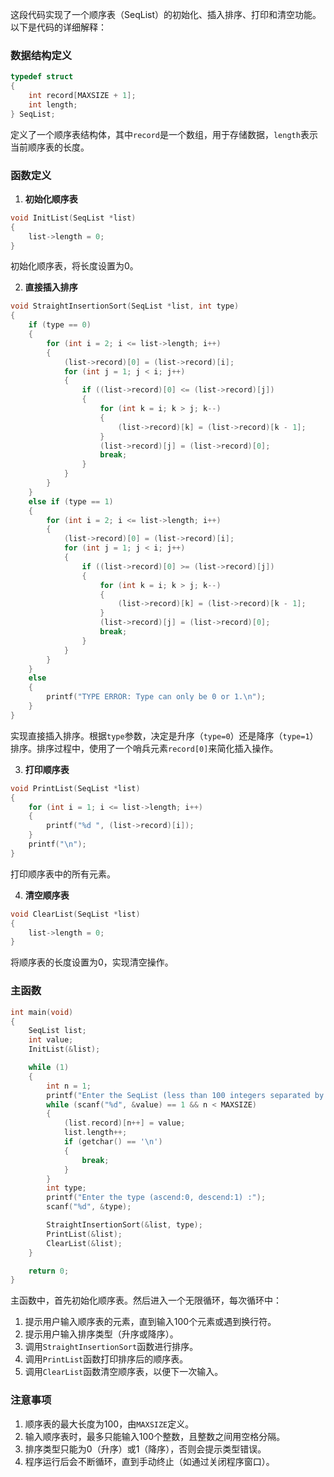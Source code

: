 这段代码实现了一个顺序表（SeqList）的初始化、插入排序、打印和清空功能。以下是代码的详细解释：

### 数据结构定义
```c
typedef struct
{
    int record[MAXSIZE + 1];
    int length;
} SeqList;
```
定义了一个顺序表结构体，其中`record`是一个数组，用于存储数据，`length`表示当前顺序表的长度。

### 函数定义
1. **初始化顺序表**
```c
void InitList(SeqList *list)
{
    list->length = 0;
}
```
初始化顺序表，将长度设置为0。

2. **直接插入排序**
```c
void StraightInsertionSort(SeqList *list, int type)
{
    if (type == 0)
    {
        for (int i = 2; i <= list->length; i++)
        {
            (list->record)[0] = (list->record)[i];
            for (int j = 1; j < i; j++)
            {
                if ((list->record)[0] <= (list->record)[j])
                {
                    for (int k = i; k > j; k--)
                    {
                        (list->record)[k] = (list->record)[k - 1];
                    }
                    (list->record)[j] = (list->record)[0];
                    break;
                }
            }
        }
    }
    else if (type == 1)
    {
        for (int i = 2; i <= list->length; i++)
        {
            (list->record)[0] = (list->record)[i];
            for (int j = 1; j < i; j++)
            {
                if ((list->record)[0] >= (list->record)[j])
                {
                    for (int k = i; k > j; k--)
                    {
                        (list->record)[k] = (list->record)[k - 1];
                    }
                    (list->record)[j] = (list->record)[0];
                    break;
                }
            }
        }
    }
    else
    {
        printf("TYPE ERROR: Type can only be 0 or 1.\n");
    }
}
```
实现直接插入排序。根据`type`参数，决定是升序（`type=0`）还是降序（`type=1`）排序。排序过程中，使用了一个哨兵元素`record[0]`来简化插入操作。

3. **打印顺序表**
```c
void PrintList(SeqList *list)
{
    for (int i = 1; i <= list->length; i++)
    {
        printf("%d ", (list->record)[i]);
    }
    printf("\n");
}
```
打印顺序表中的所有元素。

4. **清空顺序表**
```c
void ClearList(SeqList *list)
{
    list->length = 0;
}
```
将顺序表的长度设置为0，实现清空操作。

### 主函数
```c
int main(void)
{
    SeqList list;
    int value;
    InitList(&list);

    while (1)
    {
        int n = 1;
        printf("Enter the SeqList (less than 100 integers separated by blank) : ");
        while (scanf("%d", &value) == 1 && n < MAXSIZE)
        {
            (list.record)[n++] = value;
            list.length++;
            if (getchar() == '\n')
            {
                break;
            }
        }
        int type;
        printf("Enter the type (ascend:0, descend:1) :");
        scanf("%d", &type);

        StraightInsertionSort(&list, type);
        PrintList(&list);
        ClearList(&list);
    }

    return 0;
}
```
主函数中，首先初始化顺序表。然后进入一个无限循环，每次循环中：
1. 提示用户输入顺序表的元素，直到输入100个元素或遇到换行符。
2. 提示用户输入排序类型（升序或降序）。
3. 调用`StraightInsertionSort`函数进行排序。
4. 调用`PrintList`函数打印排序后的顺序表。
5. 调用`ClearList`函数清空顺序表，以便下一次输入。

### 注意事项
1. 顺序表的最大长度为100，由`MAXSIZE`定义。
2. 输入顺序表时，最多只能输入100个整数，且整数之间用空格分隔。
3. 排序类型只能为0（升序）或1（降序），否则会提示类型错误。
4. 程序运行后会不断循环，直到手动终止（如通过关闭程序窗口）。